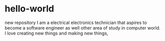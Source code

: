 # hello-world
new repository
I am a electrical electronics technician that aspires to become a software engineer as well other area of study in computer world.
I love creating new things and making new things,
